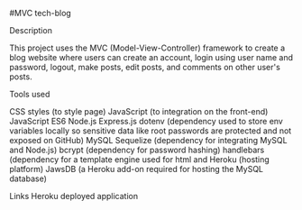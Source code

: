 #MVC tech-blog

Description

This project uses the  MVC (Model-View-Controller) framework to create a blog website where users can create an account, login using user name and password, logout, make posts, edit posts, and comments on other user's posts.

Tools used

CSS styles (to style page)
JavaScript (to integration on the front-end)
JavaScript ES6
Node.js
Express.js
dotenv (dependency used to store env variables locally so sensitive data like root passwords are protected and not exposed on GitHub)
MySQL
Sequelize (dependency for integrating MySQL and Node.js)
bcrypt (dependency for password hashing)
handlebars (dependency for a template engine used for html and 
Heroku (hosting platform)
JawsDB (a Heroku add-on required for hosting the MySQL database)

Links
Heroku deployed application


